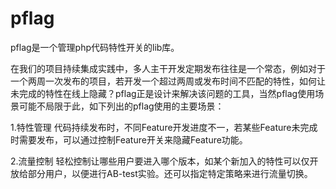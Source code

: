 pflag
=====
pflag是一个管理php代码特性开关的lib库。

在我们的项目持续集成实践中，多人主干开发定期发布往往是一个常态，例如对于一个两周一次发布的项目，若开发一个超过两周或发布时间不匹配的特性，如何让未完成的特性在线上隐藏？pflag正是设计来解决该问题的工具，当然pflag使用场景可能不局限于此，如下列出的pflag使用的主要场景：

1.特性管理
代码持续发布时，不同Feature开发进度不一，若某些Feature未完成时需要发布，可以通过控制Feature开关来隐藏Feature功能。

2.流量控制
轻松控制让哪些用户要进入哪个版本，如某个新加入的特性可以仅开放给部分用户，以便进行AB-test实验。还可以指定特定策略来进行流量切换。

